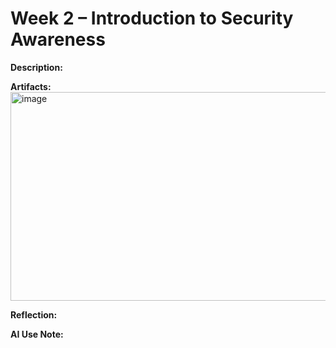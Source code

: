# Week 2 – Introduction to Security Awareness

**Description:**  



**Artifacts:**  
<img width="720" height="334" alt="image" src="https://github.com/user-attachments/assets/bf3b4680-b5bd-43be-aa5d-ddf5af081d96" />



**Reflection:**  

**AI Use Note:**
